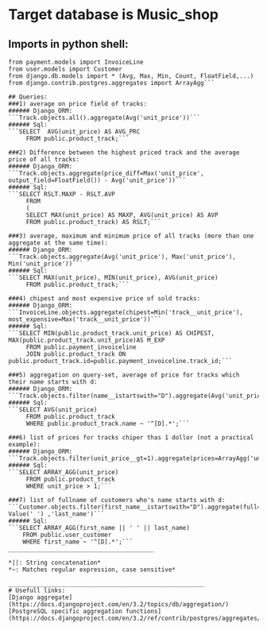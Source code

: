 
# Target database is Music_shop
## Imports in python shell:
```from product.models import Trak
from payment.models import InvoiceLine
from user.models import Customer
from django.db.models import * (Avg, Max, Min, Count, FloatField,...)
from django.contrib.postgres.aggregates import ArrayAgg```

## Queries:
###1) average on price field of tracks:
###### Django_ORM:
```Track.objects.all().aggregate(Avg('unit_price'))```
###### Sql:
```SELECT  AVG(unit_price) AS AVG_PRC
	 FROM public.product_track;```

###2) Difference between the highest priced track and the average price of all tracks:
###### Django_ORM:
```Track.objects.aggregate(price_diff=Max('unit_price', output_field=FloatField()) - Avg('unit_price'))```
###### Sql:
```SELECT RSLT.MAXP - RSLT.AVP
	 FROM
	 (
	 SELECT MAX(unit_price) AS MAXP, AVG(unit_price) AS AVP
	 FROM public.product_track) AS RSLT;```

###3) average, maximum and minimum price of all tracks (more than one aggregate at the same time):
###### Django_ORM:
```Track.objects.aggregate(Avg('unit_price'), Max('unit_price'), Min('unit_price'))```
###### Sql:
```SELECT MAX(unit_price), MIN(unit_price), AVG(unit_price)
	 FROM public.product_track;```
 
###4) chipest and most expensive price of sold tracks:
###### Django_ORM:
```InvoiceLine.objects.aggregate(chipest=Min('track__unit_price'), most_expensive=Max('track__unit_price'))```
###### Sql:
```SELECT MIN(public.product_track.unit_price) AS CHIPEST, MAX(public.product_track.unit_price)AS M_EXP
	 FROM public.payment_invoiceline
	 JOIN public.product_track ON public.product_track.id=public.payment_invoiceline.track_id;```
  
###5) aggregation on query-set, average of price for tracks which their name starts with d:
###### Django_ORM:
```Track.objects.filter(name__istartswith="D").aggregate(Avg('unit_price'))```
###### Sql:
```SELECT AVG(unit_price)
	 FROM public.product_track
	 WHERE public.product_track.name ~ '^[D].*';```
   
###6) list of prices for tracks chiper thas 1 dollor (not a practical example):
###### Django_ORM:
```Track.objects.filter(unit_price__gt=1).aggregate(prices=ArrayAgg('unit_price'))```
###### Sql:
```SELECT ARRAY_AGG(unit_price)
	 FROM public.product_track
	 WHERE unit_price > 1;```

###7) list of fullname of customers who's name starts with d:
```Customer.objects.filter(first_name__istartswith="D").aggregate(full=ArrayAgg(Concat('first_name', Value(' ') ,'last_name')```
###### Sql:
```SELECT ARRAY_AGG(first_name || ' ' || last_name)
	FROM public.user_customer
	WHERE first_name ~ '^[D].*';```
_________________________________________

*||: String concatenation*
*~: Matches regular expression, case sensitive*

_______________________________________________________
# Usefull links:
[Django aggregate](https://docs.djangoproject.com/en/3.2/topics/db/aggregation/)
[PostgreSQL specific aggregation functions](https://docs.djangoproject.com/en/3.2/ref/contrib/postgres/aggregates/)


